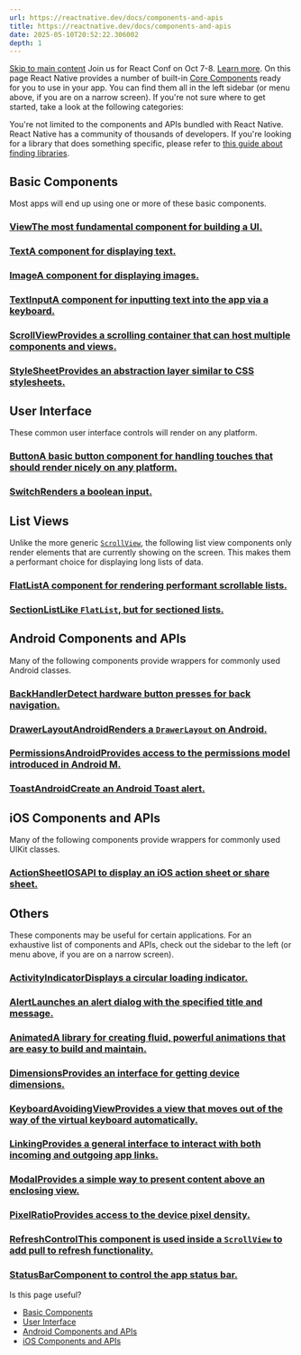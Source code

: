 ```yaml
---
url: https://reactnative.dev/docs/components-and-apis
title: https://reactnative.dev/docs/components-and-apis
date: 2025-05-10T20:52:22.306002
depth: 1
---
```


[Skip to main content](https://reactnative.dev/docs/components-and-apis#__docusaurus_skipToContent_fallback)
Join us for React Conf on Oct 7-8. [Learn more](https://conf.react.dev).
On this page
React Native provides a number of built-in [Core Components](https://reactnative.dev/docs/intro-react-native-components) ready for you to use in your app. You can find them all in the left sidebar (or menu above, if you are on a narrow screen). If you're not sure where to get started, take a look at the following categories:


You're not limited to the components and APIs bundled with React Native. React Native has a community of thousands of developers. If you're looking for a library that does something specific, please refer to [this guide about finding libraries](https://reactnative.dev/docs/libraries#finding-libraries).
## Basic Components[​](https://reactnative.dev/docs/components-and-apis#basic-components "Direct link to Basic Components")
Most apps will end up using one or more of these basic components.
### [ViewThe most fundamental component for building a UI.](https://reactnative.dev/docs/view)
### [TextA component for displaying text.](https://reactnative.dev/docs/text)
### [ImageA component for displaying images.](https://reactnative.dev/docs/image)
### [TextInputA component for inputting text into the app via a keyboard.](https://reactnative.dev/docs/textinput)
### [ScrollViewProvides a scrolling container that can host multiple components and views.](https://reactnative.dev/docs/scrollview)
### [StyleSheetProvides an abstraction layer similar to CSS stylesheets.](https://reactnative.dev/docs/stylesheet)
## User Interface[​](https://reactnative.dev/docs/components-and-apis#user-interface "Direct link to User Interface")
These common user interface controls will render on any platform.
### [ButtonA basic button component for handling touches that should render nicely on any platform.](https://reactnative.dev/docs/button)
### [SwitchRenders a boolean input.](https://reactnative.dev/docs/switch)
## List Views[​](https://reactnative.dev/docs/components-and-apis#list-views "Direct link to List Views")
Unlike the more generic [`ScrollView`](https://reactnative.dev/docs/scrollview), the following list view components only render elements that are currently showing on the screen. This makes them a performant choice for displaying long lists of data.
### [FlatListA component for rendering performant scrollable lists.](https://reactnative.dev/docs/flatlist)
### [SectionListLike `FlatList`, but for sectioned lists.](https://reactnative.dev/docs/sectionlist)
## Android Components and APIs[​](https://reactnative.dev/docs/components-and-apis#android-components-and-apis "Direct link to Android Components and APIs")
Many of the following components provide wrappers for commonly used Android classes.
### [BackHandlerDetect hardware button presses for back navigation.](https://reactnative.dev/docs/backhandler)
### [DrawerLayoutAndroidRenders a `DrawerLayout` on Android.](https://reactnative.dev/docs/drawerlayoutandroid)
### [PermissionsAndroidProvides access to the permissions model introduced in Android M.](https://reactnative.dev/docs/permissionsandroid)
### [ToastAndroidCreate an Android Toast alert.](https://reactnative.dev/docs/toastandroid)
## iOS Components and APIs[​](https://reactnative.dev/docs/components-and-apis#ios-components-and-apis "Direct link to iOS Components and APIs")
Many of the following components provide wrappers for commonly used UIKit classes.
### [ActionSheetIOSAPI to display an iOS action sheet or share sheet.](https://reactnative.dev/docs/actionsheetios)
## Others[​](https://reactnative.dev/docs/components-and-apis#others "Direct link to Others")
These components may be useful for certain applications. For an exhaustive list of components and APIs, check out the sidebar to the left (or menu above, if you are on a narrow screen).
### [ActivityIndicatorDisplays a circular loading indicator.](https://reactnative.dev/docs/activityindicator)
### [AlertLaunches an alert dialog with the specified title and message.](https://reactnative.dev/docs/alert)
### [AnimatedA library for creating fluid, powerful animations that are easy to build and maintain.](https://reactnative.dev/docs/animated)
### [DimensionsProvides an interface for getting device dimensions.](https://reactnative.dev/docs/dimensions)
### [KeyboardAvoidingViewProvides a view that moves out of the way of the virtual keyboard automatically.](https://reactnative.dev/docs/keyboardavoidingview)
### [LinkingProvides a general interface to interact with both incoming and outgoing app links.](https://reactnative.dev/docs/linking)
### [ModalProvides a simple way to present content above an enclosing view.](https://reactnative.dev/docs/modal)
### [PixelRatioProvides access to the device pixel density.](https://reactnative.dev/docs/pixelratio)
### [RefreshControlThis component is used inside a `ScrollView` to add pull to refresh functionality.](https://reactnative.dev/docs/refreshcontrol)
### [StatusBarComponent to control the app status bar.](https://reactnative.dev/docs/statusbar)
Is this page useful?
  * [Basic Components](https://reactnative.dev/docs/components-and-apis#basic-components)
  * [User Interface](https://reactnative.dev/docs/components-and-apis#user-interface)
  * [Android Components and APIs](https://reactnative.dev/docs/components-and-apis#android-components-and-apis)
  * [iOS Components and APIs](https://reactnative.dev/docs/components-and-apis#ios-components-and-apis)



